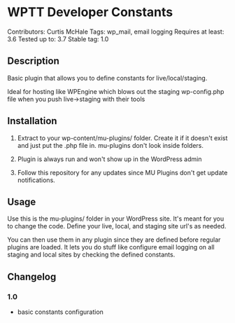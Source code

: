 # WPTT Developer Constants

Contributors: Curtis McHale
Tags: wp_mail, email logging
Requires at least: 3.6
Tested up to: 3.7
Stable tag: 1.0


## Description

Basic plugin that allows you to define constants for live/local/staging.

Ideal for hosting like WPEngine which blows out the staging wp-config.php file when you push live->staging with their tools

## Installation

1. Extract to your wp-content/mu-plugins/ folder. Create it if it doesn't exist and just put the .php file in. mu-plugins don't look inside folders.

2. Plugin is always run and won't show up in the WordPress admin

3. Follow this repository for any updates since MU Plugins don't get update notifications.

## Usage

Use this is the mu-plugins/ folder in your WordPress site. It's meant for you to change the code. Define your live, local, and staging site url's as needed.

You can then use them in any plugin since they are defined before regular plugins are loaded. It lets you do stuff like configure email logging on all staging and local sites by checking the defined constants.

## Changelog

### 1.0

- basic constants configuration
